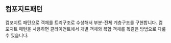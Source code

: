 ## 컴포지트패턴

컴포지트 패턴으로 객체를 트리구조로 수성해서 부분-전체 계층구조를 구현합니다.
컴포지트 패턴을 사용하면 클라이언트에서 개별 객체와 복합 객체를 똑같은 방법으로 다룰 수 있습니다.
